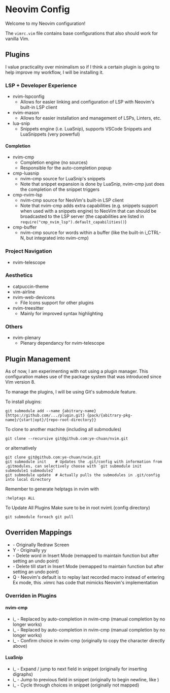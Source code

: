 # Neovim Config

Welcome to my Neovim configuration!

The `vimrc.vim` file contains base configurations that also should work for vanilla Vim.

## Plugins
I value practicality over minimalism so if I think a
certain plugin is going to help improve my workflow, I will be installing it.

### LSP + Developer Experience
- nvim-lspconfig
    - Allows for easier linking and configuration of LSP with Neovim's built-in LSP client
- nvim-mason
    - Allows for easier installation and management of LSPs, Linters, etc.
- lua-snip
    - Snippets engine (i.e. LuaSnip), supports VSCode Snippets and LuaSnippets (very powerful)

#### Completion
- nvim-cmp
    - Completion engine (no sources)
    - Responsible for the auto-completion popup
- cmp-luasnip
    - nvim-cmp source for LuaSnip's snippets
    - Note that snippet expansion is done by LuaSnip, nvim-cmp just does the completion of the snippet triggers
- cmp-nvim-lsp
    - nvim-cmp source for NeoVim's built-in LSP client
    - Note that nvim-cmp adds extra capabilities (e.g. snippets support when used with a snippets engine) to NeoVim
      that can should be broadcasted to the LSP server (the capabilities are listed in `require("cmp_nvim_lsp").default_capabilities()`)
- cmp-buffer
    - nvim-cmp source for words within a buffer (like the built-in i_CTRL-N, but integrated into nvim-cmp)

### Project Navigation
- nvim-telescope

### Aesthetics
- catpuccin-theme
- vim-airline
- nvim-web-devicons
    - File Icons support for other plugins
- nvim-treesitter
    - Mainly for improved syntax highlighting

### Others
- nvim-plenary
    - Plenary dependancy for nvim-telescope


## Plugin Management
As of now, I am experimenting with not using a plugin manager.
This configuration makes use of the package system that was introduced since Vim version 8.

To manage the plugins, I will be using Git's submodule feature.

To install plugins:
```
git submodule add --name {abitrary-name} {https://github.com/.../plugin.git} {pack/{abitrary-pkg-name}/{start|opt}/{repo-root-directory}}
```

To clone to another machine (including all submodules)
```
git clone --recursive git@github.com:ye-chuan/nvim.git
```

or alternatively
```
git clone git@github.com:ye-chuan/nvim.git
git submodule init    # Updates the .git/config with information from .gitmodules, can selectively choose with `git submodule init submodule1 submodule2`
git submodule update  # Actually pulls the submodules in .git/config into local directory
```

Remember to generate helptags in nvim with
```
:helptags ALL
```

To Update All Plugins
Make sure to be in root nvim\ (config directory)
```
git submodule foreach git pull
```

## Overriden Mappings
- <C-L> - Originally Redraw Screen
- Y - Originally yy
- <C-W> - Delete word in Insert Mode (remapped to maintain function but after setting an undo point)
- <C-U> - Delete till start in Insert Mode (remapped to maintain function but after setting an undo point)
- Q - Neovim's default is to replay last recorded macro instead of entering Ex mode, this .vimrc has code that mimicks Neovim's implementation

### Overriden in Plugins
#### nvim-cmp
- i_<C-N> - Replaced by auto-completion in nvim-cmp (manual completion by <C-N> no longer works)
- i_<C-P> - Replaced by auto-completion in nvim-cmp (manual completion by <C-P> no longer works)
- i_<C-Y> - Confirm choice in nvim-cmp (originally to copy the character directly above)

#### LuaSnip
- i_<C-K> - Expand / jump to next field in snippet (originally for inserting digraphs)
- i_<C-J> - Jump to previous field in snippet (originally to begin newline, like <CR>)
- i_<C-L> - Cycle through choices in snippet (originally not mapped)
